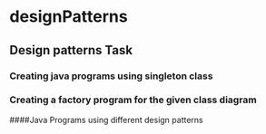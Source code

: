 # designPatterns

## Design patterns Task

### Creating java programs using singleton class
### Creating a factory program for the given class diagram

####Java Programs using different design patterns
